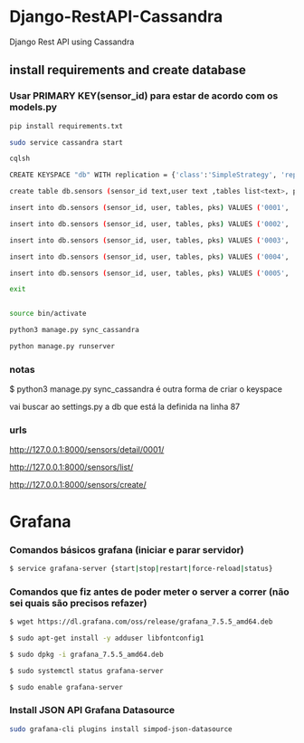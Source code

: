# Django-RestAPI-Cassandra
Django Rest API using Cassandra

## install requirements and create database

### Usar PRIMARY KEY(sensor_id) para estar de acordo com os models.py

```bash
pip install requirements.txt

sudo service cassandra start 

cqlsh

CREATE KEYSPACE "db" WITH replication = {'class':'SimpleStrategy', 'replication_factor' : 3};

create table db.sensors (sensor_id text,user text ,tables list<text>, pks list<text>, PRIMARY KEY(user, sensor_id) );

insert into db.sensors (sensor_id, user, tables, pks) VALUES ('0001', 'joao', ['table1', 'table2'], ['1','2']);

insert into db.sensors (sensor_id, user, tables, pks) VALUES ('0002', 'rita', ['table13', 'table4'], ['1','2']);

insert into db.sensors (sensor_id, user, tables, pks) VALUES ('0003', 'luis', ['table23', 'table14'], ['1','2','3']);

insert into db.sensors (sensor_id, user, tables, pks) VALUES ('0004', 'goncalo', ['table2', 'table4'], ['5','2','3']);

insert into db.sensors (sensor_id, user, tables, pks) VALUES ('0005', 'marta', ['table3', 'table4'], ['4','2','3','50']);

exit

```

```bash

source bin/activate

python3 manage.py sync_cassandra

python manage.py runserver

```

### notas

$ python3 manage.py sync_cassandra é outra forma de criar o keyspace

vai buscar ao settings.py a db que está la definida na linha 87

### urls

http://127.0.0.1:8000/sensors/detail/0001/

http://127.0.0.1:8000/sensors/list/

http://127.0.0.1:8000/sensors/create/

# Grafana

### Comandos básicos grafana (iniciar e parar servidor)

```bash
$ service grafana-server {start|stop|restart|force-reload|status}
```

### Comandos que fiz antes de poder meter o server a correr (não sei quais são precisos refazer)
```bash
$ wget https://dl.grafana.com/oss/release/grafana_7.5.5_amd64.deb

$ sudo apt-get install -y adduser libfontconfig1

$ sudo dpkg -i grafana_7.5.5_amd64.deb

$ sudo systemctl status grafana-server

$ sudo enable grafana-server
```

### Install JSON API Grafana Datasource

```bash
sudo grafana-cli plugins install simpod-json-datasource
```